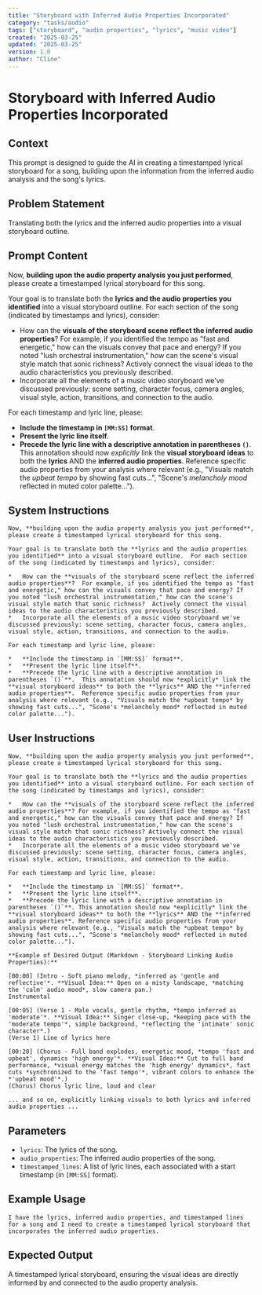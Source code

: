 ```yaml
---
title: "Storyboard with Inferred Audio Properties Incorporated"
category: "tasks/audio"
tags: ["storyboard", "audio properties", "lyrics", "music video"]
created: "2025-03-25"
updated: "2025-03-25"
version: 1.0
author: "Cline"
---
```


# Storyboard with Inferred Audio Properties Incorporated

## Context
This prompt is designed to guide the AI in creating a timestamped lyrical storyboard for a song, building upon the information from the inferred audio analysis and the song's lyrics.

## Problem Statement
Translating both the lyrics and the inferred audio properties into a visual storyboard outline.

## Prompt Content
Now, **building upon the audio property analysis you just performed**, please create a timestamped lyrical storyboard for this song.

Your goal is to translate both the **lyrics and the audio properties you identified** into a visual storyboard outline. For each section of the song (indicated by timestamps and lyrics), consider:

*   How can the **visuals of the storyboard scene reflect the inferred audio properties**? For example, if you identified the tempo as "fast and energetic," how can the visuals convey that pace and energy? If you noted "lush orchestral instrumentation," how can the scene's visual style match that sonic richness? Actively connect the visual ideas to the audio characteristics you previously described.
*   Incorporate all the elements of a music video storyboard we've discussed previously: scene setting, character focus, camera angles, visual style, action, transitions, and connection to the audio.

For each timestamp and lyric line, please:

*   **Include the timestamp in `[MM:SS]` format**.
*   **Present the lyric line itself**.
*   **Precede the lyric line with a descriptive annotation in parentheses `()`**. This annotation should now *explicitly* link the **visual storyboard ideas** to both the **lyrics** AND the **inferred audio properties**. Reference specific audio properties from your analysis where relevant (e.g., "Visuals match the *upbeat tempo* by showing fast cuts...", "Scene's *melancholy mood* reflected in muted color palette...").

## System Instructions
```
Now, **building upon the audio property analysis you just performed**, please create a timestamped lyrical storyboard for this song.

Your goal is to translate both the **lyrics and the audio properties you identified** into a visual storyboard outline.  For each section of the song (indicated by timestamps and lyrics), consider:

*   How can the **visuals of the storyboard scene reflect the inferred audio properties**?  For example, if you identified the tempo as "fast and energetic," how can the visuals convey that pace and energy? If you noted "lush orchestral instrumentation," how can the scene's visual style match that sonic richness?  Actively connect the visual ideas to the audio characteristics you previously described.
*   Incorporate all the elements of a music video storyboard we've discussed previously: scene setting, character focus, camera angles, visual style, action, transitions, and connection to the audio.

For each timestamp and lyric line, please:

*   **Include the timestamp in `[MM:SS]` format**.
*   **Present the lyric line itself**.
*   **Precede the lyric line with a descriptive annotation in parentheses `()`**.  This annotation should now *explicitly* link the **visual storyboard ideas** to both the **lyrics** AND the **inferred audio properties**.  Reference specific audio properties from your analysis where relevant (e.g., "Visuals match the *upbeat tempo* by showing fast cuts...", "Scene's *melancholy mood* reflected in muted color palette...").
```

## User Instructions
```
Now, **building upon the audio property analysis you just performed**, please create a timestamped lyrical storyboard for this song.

Your goal is to translate both the **lyrics and the audio properties you identified** into a visual storyboard outline. For each section of the song (indicated by timestamps and lyrics), consider:

*   How can the **visuals of the storyboard scene reflect the inferred audio properties**? For example, if you identified the tempo as "fast and energetic," how can the visuals convey that pace and energy? If you noted "lush orchestral instrumentation," how can the scene's visual style match that sonic richness? Actively connect the visual ideas to the audio characteristics you previously described.
*   Incorporate all the elements of a music video storyboard we've discussed previously: scene setting, character focus, camera angles, visual style, action, transitions, and connection to the audio.

For each timestamp and lyric line, please:

*   **Include the timestamp in `[MM:SS]` format**.
*   **Present the lyric line itself**.
*   **Precede the lyric line with a descriptive annotation in parentheses `()`**. This annotation should now *explicitly* link the **visual storyboard ideas** to both the **lyrics** AND the **inferred audio properties**. Reference specific audio properties from your analysis where relevant (e.g., "Visuals match the *upbeat tempo* by showing fast cuts...", "Scene's *melancholy mood* reflected in muted color palette...").

**Example of Desired Output (Markdown - Storyboard Linking Audio Properties):**

[00:00] (Intro - Soft piano melody, *inferred as 'gentle and reflective'*. **Visual Idea:** Open on a misty landscape, *matching the 'calm' audio mood*, slow camera pan.)
Instrumental

[00:05] (Verse 1 - Male vocals, gentle rhythm, *tempo inferred as 'moderate'*. **Visual Idea:** Singer close-up, *keeping pace with the 'moderate tempo'*, simple background, *reflecting the 'intimate' sonic character*.)
(Verse 1) Line of lyrics here

[00:20] (Chorus - Full band explodes, energetic mood, *tempo 'fast and upbeat', dynamics 'high energy'*. **Visual Idea:** Cut to full band performance, *visual energy matches the 'high energy' dynamics*, fast cuts *synchronized to the 'fast tempo'*, vibrant colors to enhance the *'upbeat mood'*.)
(Chorus) Chorus lyric line, loud and clear

... and so on, explicitly linking visuals to both lyrics and inferred audio properties ...
```

## Parameters
- `lyrics`: The lyrics of the song.
- `audio_properties`: The inferred audio properties of the song.
- `timestamped_lines`: A list of lyric lines, each associated with a start timestamp (in `[MM:SS]` format).

## Example Usage
```
I have the lyrics, inferred audio properties, and timestamped lines for a song and I need to create a timestamped lyrical storyboard that incorporates the inferred audio properties.
```

## Expected Output
A timestamped lyrical storyboard, ensuring the visual ideas are directly informed by and connected to the audio property analysis.
